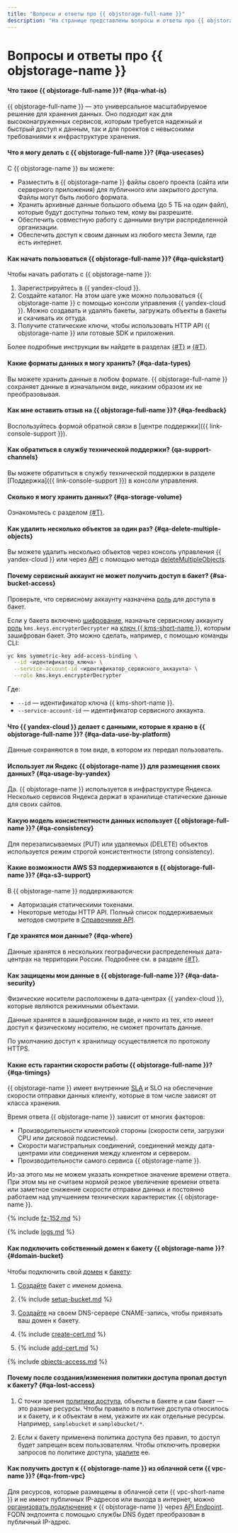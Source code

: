 ```yaml
---
title: "Вопросы и ответы про {{ objstorage-full-name }}"
description: "На странице представлены вопросы и ответы про {{ objstorage-name }}."
---
```


# Вопросы и ответы про {{ objstorage-name }}

#### Что такое {{ objstorage-full-name }}? {#qa-what-is}

{{ objstorage-full-name }} — это универсальное масштабируемое решение для хранения данных. Оно подходит как для высоконагруженных сервисов, которым требуется надежный и быстрый доступ к данным, так и для проектов с невысокими требованиями к инфраструктуре хранения.

#### Что я могу делать с {{ objstorage-full-name }}? {#qa-usecases}

С {{ objstorage-name }} вы можете:
* Разместить в {{ objstorage-name }} файлы своего проекта (сайта или серверного приложения) для публичного или закрытого доступа. Файлы могут быть любого формата.
* Хранить архивные данные большого объема (до 5 ТБ на один файл), которые будут доступны только тем, кому вы разрешите.
* Обеспечить совместную работу с данными внутри распределенной организации.
* Обеспечить доступ к своим данным из любого места Земли, где есть интернет.

#### Как начать пользоваться {{ objstorage-full-name }}? {#qa-quickstart}

Чтобы начать работать с {{ objstorage-name }}:
1. Зарегистрируйтесь в {{ yandex-cloud }}.
1. Создайте каталог.
   На этом шаге уже можно пользоваться {{ objstorage-name }} с помощью консоли управления {{ yandex-cloud }}. Можно создавать и удалять бакеты, загружать объекты в бакеты и скачивать их оттуда.
1. Получите статические ключи, чтобы использовать HTTP API {{ objstorage-name }} или готовые SDK и приложения.

Более подробные инструкции вы найдете в разделах [{#T}](quickstart.md) и [{#T}](s3/index.md).

#### Какие форматы данных я могу хранить? {#qa-data-types}

Вы можете хранить данные в любом формате. {{ objstorage-full-name }} сохраняет данные в изначальном виде, никаким образом их не преобразовывая.



#### Как мне оставить отзыв на {{ objstorage-full-name }}? {#qa-feedback}

Воспользуйтесь формой обратной связи в [центре поддержки]({{ link-console-support }}).


#### Как обратиться в службу технической поддержки? {qa-support-channels}


Вы можете обратиться в службу технической поддержки в разделе [Поддержка]({{ link-console-support }}) в консоли управления.


#### Сколько я могу хранить данных? {#qa-storage-volume}

Ознакомьтесь с разделом [{#T}](concepts/limits.md).

#### Как удалить несколько объектов за один раз? {#qa-delete-multiple-objects}

Вы можете удалить несколько объектов через консоль управления {{ yandex-cloud }} или через [API](../glossary/rest-api.md) с помощью метода [deleteMultipleObjects](s3/api-ref/object/deletemultipleobjects.md).


#### Почему сервисный аккаунт не может получить доступ в бакет? {#sa-bucket-access}

Проверьте, что сервисному аккаунту назначена [роль](./security/#roles-list) для доступа в бакет.


Если у бакета включено [шифрование](./concepts/encryption.md), назначьте сервисному аккаунту [роль](../kms/security/#service) `kms.keys.encrypterDecrypter` на [ключ {{ kms-short-name }}](../kms/concepts/key.md), которым зашифрован бакет. Это можно сделать, например, с помощью команды CLI:

```bash
yc kms symmetric-key add-access-binding \
  --id <идентификатор_ключа> \
  --service-account-id <идентификатор_сервисного_аккаунта> \
  --role kms.keys.encrypterDecrypter
```

Где:
* `--id` — идентификатор ключа {{ kms-short-name }}.
* `--service-account-id` — идентификатор сервисного аккаунта.



#### Что {{ yandex-cloud }} делает с данными, которые я храню в {{ objstorage-full-name }}? {#qa-data-use-by-platform}

Данные сохраняются в том виде, в котором их передал пользователь.



#### Использует ли Яндекс {{ objstorage-name }} для размещения своих данных? {#qa-usage-by-yandex}

Да. {{ objstorage-name }} используется в инфраструктуре Яндекса. Несколько сервисов Яндекса держат в хранилище статические данные для своих сайтов.



#### Какую модель консистентности данных использует {{ objstorage-full-name }}? {#qa-consistency}

Для перезаписываемых (PUT) или удаляемых (DELETE) объектов используется режим строгой консистентности (strong consistency).

#### Какие возможности AWS S3 поддерживаются в {{ objstorage-full-name }}? {#qa-s3-support}

В {{ objstorage-name }} поддерживаются:
* Авторизация статическими токенами.
* Некоторые методы HTTP API. Полный список поддерживаемых методов смотрите в [Справочнике API](s3/api-ref/index.md).



#### Где хранятся мои данные? {#qa-where}

Данные хранятся в нескольких географически распределенных дата-центрах на территории России. Подробнее см. в разделе [{#T}](../overview/concepts/geo-scope.md).



#### Как защищены мои данные в {{ objstorage-full-name }}? {#qa-data-security}

Физические носители расположены в дата-центрах {{ yandex-cloud }}, которые являются режимными объектами.

Данные хранятся в зашифрованном виде, и никто из тех, кто имеет доступ к физическому носителю, не сможет прочитать данные.

По умолчанию доступ к хранилищу осуществляется по протоколу HTTPS.

#### Какие есть гарантии скорости работы {{ objstorage-full-name }}? {#qa-timings}

{{ objstorage-name }} имеет внутренние [SLA](../glossary/sla.md) и SLO на обеспечение скорости отправки данных клиенту, которые в том числе зависят от класса хранения.

Время ответа {{ objstorage-name }} зависит от многих факторов:
* Производительности клиентской стороны (скорости сети, загрузки CPU или дисковой подсистемы).
* Скорости магистральных соединений, соединений между дата-центрами или соединения между клиентом и сервером.
* Производительности самого сервиса {{ objstorage-name }}.

Из-за этого мы не можем указать конкретное значение времени ответа. При этом мы не считаем нормой резкое увеличение времени ответа или заметное снижение скорости отправки данных и постоянно работаем над улучшением технических характеристик {{ objstorage-name }}.



{% include [fz-152.md](../_qa/fz-152.md) %}


{% include [logs.md](../_qa/logs.md) %}



#### Как подключить собственный домен к бакету {{ objstorage-name }}? {#domain-bucket}

Чтобы подключить свой [домен](operations/hosting/own-domain.md) к [бакету](concepts/bucket.md):

1. [Создайте](operations/buckets/create.md) бакет с именем домена.

1. {% include [setup-bucket.md](../_includes/storage/setup-bucket.md) %}

1. [Создайте](operations/hosting/own-domain.md#domain-support) на своем DNS-сервере CNAME-запись, чтобы привязать ваш домен к бакету.

1. {% include [create-cert.md](../_includes/storage/create-cert.md) %}

1. {% include [add-cert.md](../_includes/storage/add-cert.md) %}

{% include [objects-access.md](../_includes/storage/objects-access.md) %}


#### Почему после создания/изменения политики доступа пропал доступ к бакету? {#qa-lost-access}

1. С точки зрения [политики доступа](concepts/policy.md), объекты в бакете и сам бакет — это разные ресурсы. Чтобы правило в политике доступа относилось и к бакету, и к объектам в нем, укажите их как отдельные ресурсы. Например, `samplebucket` и `samplebucket/*`.

1. Если к бакету применена политика доступа без правил, то доступ будет запрещен всем пользователям. Чтобы отключить проверки запросов по политике доступа, [удалите](operations/buckets/policy.md#delete-policy) ее.

#### Как получить доступ к {{ objstorage-name }} из облачной сети {{ vpc-name }}? {#qa-from-vpc}

Для ресурсов, которые размещены в облачной сети {{ vpc-short-name }} и не имеют публичных IP-адресов или выхода в интернет, можно [организовать подключение](../tutorials/routing/storage-vpc-access.md) к {{ objstorage-name }} через [API Endpoint](../api-design-guide/concepts/endpoints.md). FQDN эндпоинта с помощью службы DNS будет преобразован в публичный IP-адрес.